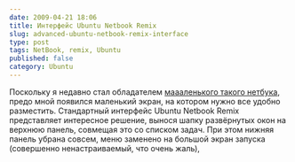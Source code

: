 ```yaml
---
date: 2009-04-21 18:06
title: Интерфейс Ubuntu Netbook Remix
slug: advanced-ubuntu-netbook-remix-interface
type: post
tags: NetBook, remix, Ubuntu
published: false
category: Ubuntu
---
```


Поскольку я недавно стал обладателем <a title="Acer Aspire One" href="http://market.yandex.ru/model-opinions.xml?modelid=3645377&amp;hid=91013">маааленького такого нетбука</a>, предо мной появился маленький экран, на котором нужно все удобно разместить. Стандартный интерфейс Ubuntu Netbook Remix представляет интересное решение, вынося шапку развёрнутых окон на верхнюю панель, совмещая это со списком задач. При этом нижняя панель убрана совсем, меню заменено на большой экран запуска (совершенно ненастраиваемый, что очень жаль),

